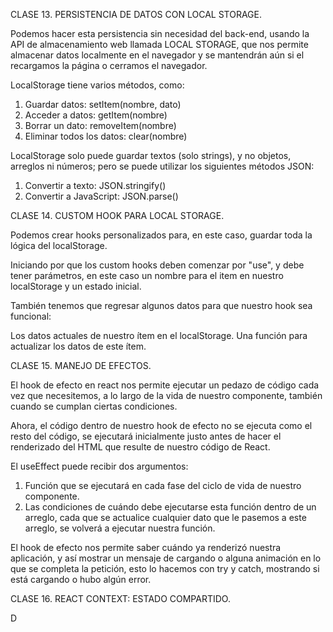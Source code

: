 CLASE 13.
PERSISTENCIA DE DATOS CON LOCAL STORAGE.

Podemos hacer esta persistencia sin necesidad del back-end, usando la API de almacenamiento web llamada LOCAL STORAGE, que nos permite almacenar datos localmente en el navegador y se mantendrán aún si el recargamos la página o cerramos el navegador.

LocalStorage tiene varios métodos, como:

1. Guardar datos: setItem(nombre, dato)
2. Acceder a datos: getItem(nombre)
3. Borrar un dato: removeItem(nombre)
4. Eliminar todos los datos: clear(nombre)

LocalStorage solo puede guardar textos (solo strings), y no objetos, arreglos ni números; pero se puede utilizar los siguientes métodos JSON:

1. Convertir a texto: JSON.stringify()
2. Convertir a JavaScript: JSON.parse()

CLASE 14.
CUSTOM HOOK PARA LOCAL STORAGE.

Podemos crear hooks personalizados para, en este caso, guardar toda la lógica del localStorage.

Iniciando por que los custom hooks deben comenzar por "use", y debe tener parámetros, en este caso un nombre para el item en nuestro localStorage y un estado inicial.

También tenemos que regresar algunos datos para que nuestro hook sea funcional:

Los datos actuales de nuestro ítem en el localStorage.
Una función para actualizar los datos de este ítem.

CLASE 15.
MANEJO DE EFECTOS.

El hook de efecto en react nos permite ejecutar un pedazo de código cada vez que necesitemos, a lo largo de la vida de nuestro componente, también cuando se cumplan ciertas condiciones.

Ahora, el código dentro de nuestro hook de efecto no se ejecuta como el resto del código, se ejecutará inicialmente justo antes de hacer el renderizado del HTML que resulte de nuestro código de React.

El useEffect puede recibir dos argumentos:

1. Función que se ejecutará en cada fase del ciclo de vida de nuestro componente.
2. Las condiciones de cuándo debe ejecutarse esta función dentro de un arreglo, cada que se actualice cualquier dato que le pasemos a este arreglo, se volverá a ejecutar nuestra función.

El hook de efecto nos permite saber cuándo ya renderizó nuestra aplicación, y así mostrar un mensaje de cargando o alguna animación en lo que se completa la petición, esto lo hacemos con try y catch, mostrando si está cargando o hubo algún error.

CLASE 16.
REACT CONTEXT: ESTADO COMPARTIDO.

D

